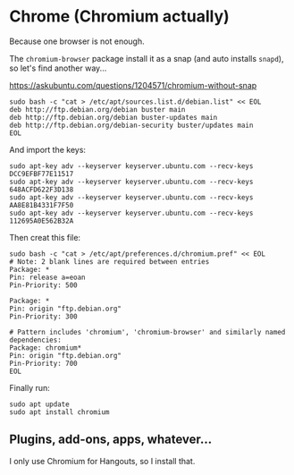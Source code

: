 # Chrome (Chromium actually)

Because one browser is not enough. 

The `chromium-browser` package install it as a snap (and auto installs `snapd`), so let's find another way...


https://askubuntu.com/questions/1204571/chromium-without-snap

```
sudo bash -c "cat > /etc/apt/sources.list.d/debian.list" << EOL
deb http://ftp.debian.org/debian buster main
deb http://ftp.debian.org/debian buster-updates main
deb http://ftp.debian.org/debian-security buster/updates main
EOL
```

And import the keys:

    sudo apt-key adv --keyserver keyserver.ubuntu.com --recv-keys DCC9EFBF77E11517
    sudo apt-key adv --keyserver keyserver.ubuntu.com --recv-keys 648ACFD622F3D138
    sudo apt-key adv --keyserver keyserver.ubuntu.com --recv-keys AA8E81B4331F7F50
    sudo apt-key adv --keyserver keyserver.ubuntu.com --recv-keys 112695A0E562B32A

Then creat this file:

```
sudo bash -c "cat > /etc/apt/preferences.d/chromium.pref" << EOL
# Note: 2 blank lines are required between entries
Package: *
Pin: release a=eoan
Pin-Priority: 500

Package: *
Pin: origin "ftp.debian.org"
Pin-Priority: 300

# Pattern includes 'chromium', 'chromium-browser' and similarly named dependencies:
Package: chromium*
Pin: origin "ftp.debian.org"
Pin-Priority: 700
EOL
```

Finally run:

    sudo apt update
    sudo apt install chromium


## Plugins, add-ons, apps, whatever...

I only use Chromium for Hangouts, so I install that.
